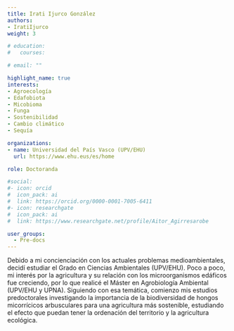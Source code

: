 ```yaml
---
title: Irati Ijurco González
authors:
- IratiIjurco
weight: 3

# education:
#   courses:

# email: ""

highlight_name: true
interests:
- Agroecología
- Edafobiota
- Micobioma
- Funga
- Sostenibilidad
- Cambio climático
- Sequía

organizations:
- name: Universidad del País Vasco (UPV/EHU)
  url: https://www.ehu.eus/es/home

role: Doctoranda

#social:
#- icon: orcid
#  icon_pack: ai
#  link: https://orcid.org/0000-0001-7005-6411
#- icon: researchgate
#  icon_pack: ai
#  link: https://www.researchgate.net/profile/Aitor_Agirresarobe

user_groups: 
  - Pre-docs
---
```


Debido a mi concienciación con los actuales problemas medioambientales, decidí estudiar el Grado en Ciencias Ambientales (UPV/EHU). Poco a poco, mi interés por la agricultura y su relación con los microorganismos edáficos fue creciendo, por lo que realicé el Máster en Agrobiología Ambiental (UPV/EHU y UPNA). Siguiendo con esa temática, comienzo mis estudios predoctorales investigando la importancia de la biodiversidad de hongos micorrícicos arbusculares para una agricultura más sostenible, estudiando el efecto que puedan tener la ordenación del territorio y la agricultura ecológica.
